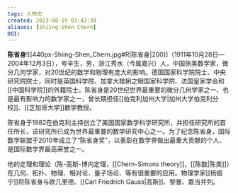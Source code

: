 ```yaml
---
tags: 人物志
created: 2023-08-19 03:43:38
aliases: [Shiing-Shen Chern]
DOI: 
---
```


**陈省身**![[440px-Shiing-Shen_Chern.jpg#R|陈省身|200]]（1911年10月28日—2004年12月3日），号辛生，男，浙江秀水（今属嘉兴）人，中国旅美数学家，微分几何学家，对20世纪的数学和物理有庞大的影响。德国国家科学院院士、中央研究院院士，同时是英国科学院、加拿大猞猁之眼国家科学院、法国皇家学会和[[中国科学院]]的外籍院士。陈省身是20世纪世界最重要的微分几何学家之一、也是最有影响力的数学家之一，曾长期担任[[伯克利加州大学|加州大学伯克利分校]]、[[芝加哥大学]]数学教授。

陈省身于1982在伯克利主持创立了美国国家数学科学研究所，并担任研究所的首任所长，该研究所已成为世界最重要的数学研究中心之一。为了纪念陈省身，国际数学联盟于2010年成立了“陈省身奖”，以表彰在数学界做出最重大贡献的个人、是国际数学界最高荣誉之一。

他的定理和理论（陈-高斯-博内定理，[[Chern-Simons theory]]，[[陈数|陈类]]）在几何、拓扑、物理、相对论、量子场论、等有很重要的应用。物理学家[[杨振宁]]将陈省身与欧几里德、[[Carl Friedrich Gauss|高斯]]、黎曼、嘉当并列。
